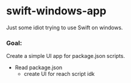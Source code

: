 # swift-windows-app
Just some idiot trying to use Swift on windows. 

### Goal: 
Create a simple UI app for package.json scripts.

- Read package.json
   - create UI for reach script idk
